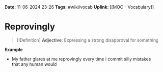 **Date:** 11-06-2024 23-26
**Tags:** #wiki/vocab 
**Uplink:** [[MOC - Vocabulary]]

# Reprovingly

>[!Definition]
>**Adjective**: Expressing a strong disapproval for something

**Example**
- My father glares at me reprovingly every time I commit silly mistakes that any human would